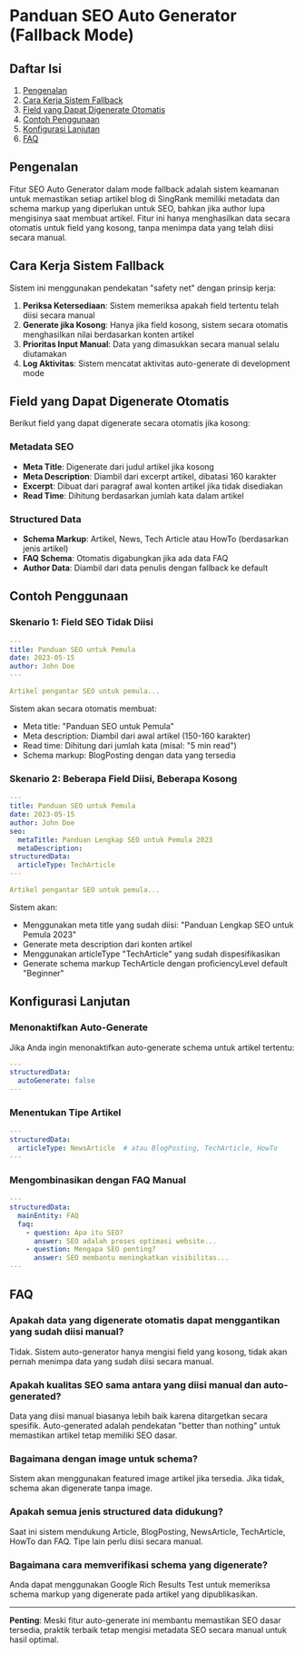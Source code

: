 # Panduan SEO Auto Generator (Fallback Mode)

## Daftar Isi
1. [Pengenalan](#pengenalan)
2. [Cara Kerja Sistem Fallback](#cara-kerja-sistem-fallback)
3. [Field yang Dapat Digenerate Otomatis](#field-yang-dapat-digenerate-otomatis)
4. [Contoh Penggunaan](#contoh-penggunaan)
5. [Konfigurasi Lanjutan](#konfigurasi-lanjutan)
6. [FAQ](#faq)

## Pengenalan

Fitur SEO Auto Generator dalam mode fallback adalah sistem keamanan untuk memastikan setiap artikel blog di SingRank memiliki metadata dan schema markup yang diperlukan untuk SEO, bahkan jika author lupa mengisinya saat membuat artikel. Fitur ini hanya menghasilkan data secara otomatis untuk field yang kosong, tanpa menimpa data yang telah diisi secara manual.

## Cara Kerja Sistem Fallback

Sistem ini menggunakan pendekatan "safety net" dengan prinsip kerja:

1. **Periksa Ketersediaan**: Sistem memeriksa apakah field tertentu telah diisi secara manual
2. **Generate jika Kosong**: Hanya jika field kosong, sistem secara otomatis menghasilkan nilai berdasarkan konten artikel
3. **Prioritas Input Manual**: Data yang dimasukkan secara manual selalu diutamakan
4. **Log Aktivitas**: Sistem mencatat aktivitas auto-generate di development mode

## Field yang Dapat Digenerate Otomatis

Berikut field yang dapat digenerate secara otomatis jika kosong:

### Metadata SEO
- **Meta Title**: Digenerate dari judul artikel jika kosong
- **Meta Description**: Diambil dari excerpt artikel, dibatasi 160 karakter
- **Excerpt**: Dibuat dari paragraf awal konten artikel jika tidak disediakan
- **Read Time**: Dihitung berdasarkan jumlah kata dalam artikel

### Structured Data
- **Schema Markup**: Artikel, News, Tech Article atau HowTo (berdasarkan jenis artikel)
- **FAQ Schema**: Otomatis digabungkan jika ada data FAQ
- **Author Data**: Diambil dari data penulis dengan fallback ke default

## Contoh Penggunaan

### Skenario 1: Field SEO Tidak Diisi

```yaml
---
title: Panduan SEO untuk Pemula
date: 2023-05-15
author: John Doe
---

Artikel pengantar SEO untuk pemula...
```

Sistem akan secara otomatis membuat:
- Meta title: "Panduan SEO untuk Pemula"
- Meta description: Diambil dari awal artikel (150-160 karakter)
- Read time: Dihitung dari jumlah kata (misal: "5 min read")
- Schema markup: BlogPosting dengan data yang tersedia

### Skenario 2: Beberapa Field Diisi, Beberapa Kosong

```yaml
---
title: Panduan SEO untuk Pemula
date: 2023-05-15
author: John Doe
seo:
  metaTitle: Panduan Lengkap SEO untuk Pemula 2023
  metaDescription: 
structuredData:
  articleType: TechArticle
---

Artikel pengantar SEO untuk pemula...
```

Sistem akan:
- Menggunakan meta title yang sudah diisi: "Panduan Lengkap SEO untuk Pemula 2023"
- Generate meta description dari konten artikel
- Menggunakan articleType "TechArticle" yang sudah dispesifikasikan
- Generate schema markup TechArticle dengan proficiencyLevel default "Beginner"

## Konfigurasi Lanjutan

### Menonaktifkan Auto-Generate

Jika Anda ingin menonaktifkan auto-generate schema untuk artikel tertentu:

```yaml
---
structuredData:
  autoGenerate: false
---
```

### Menentukan Tipe Artikel

```yaml
---
structuredData:
  articleType: NewsArticle  # atau BlogPosting, TechArticle, HowTo
---
```

### Mengombinasikan dengan FAQ Manual

```yaml
---
structuredData:
  mainEntity: FAQ
  faq:
    - question: Apa itu SEO?
      answer: SEO adalah proses optimasi website...
    - question: Mengapa SEO penting?
      answer: SEO membantu meningkatkan visibilitas...
---
```

## FAQ

### Apakah data yang digenerate otomatis dapat menggantikan yang sudah diisi manual?
Tidak. Sistem auto-generator hanya mengisi field yang kosong, tidak akan pernah menimpa data yang sudah diisi secara manual.

### Apakah kualitas SEO sama antara yang diisi manual dan auto-generated?
Data yang diisi manual biasanya lebih baik karena ditargetkan secara spesifik. Auto-generated adalah pendekatan "better than nothing" untuk memastikan artikel tetap memiliki SEO dasar.

### Bagaimana dengan image untuk schema?
Sistem akan menggunakan featured image artikel jika tersedia. Jika tidak, schema akan digenerate tanpa image.

### Apakah semua jenis structured data didukung?
Saat ini sistem mendukung Article, BlogPosting, NewsArticle, TechArticle, HowTo dan FAQ. Tipe lain perlu diisi secara manual.

### Bagaimana cara memverifikasi schema yang digenerate?
Anda dapat menggunakan Google Rich Results Test untuk memeriksa schema markup yang digenerate pada artikel yang dipublikasikan.

---

**Penting**: Meski fitur auto-generate ini membantu memastikan SEO dasar tersedia, praktik terbaik tetap mengisi metadata SEO secara manual untuk hasil optimal. 